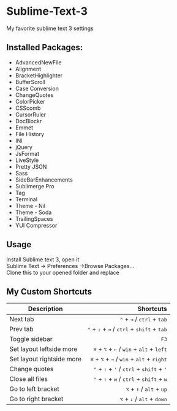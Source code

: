 Sublime-Text-3
==============

My favorite sublime text 3 settings

## Installed Packages:
- AdvancedNewFile
- Alignment
- BracketHighlighter
- BufferScroll
- Case Conversion
- ChangeQuotes
- ColorPicker
- CSScomb
- CursorRuler
- DocBlockr
- Emmet
- File History
- INI
- jQuery
- JsFormat
- LiveStyle
- Pretty JSON
- Sass
- SideBarEnhancements
- Sublimerge Pro
- Tag
- Terminal
- Theme - Nil
- Theme - Soda
- TrailingSpaces
- YUI Compressor

## Usage
Install Sublime text 3, open it  
Sublime Text -> Preferences ->Browse Packages...  
Clone this to your opened folder and replace

## My Custom Shortcuts
|Description|Shortcuts|
| ---|---:|
|Next tab|<kbd>⌃</kbd> + <kbd>⇥</kbd>   /   <kbd>ctrl</kbd> + <kbd>tab</kbd>|
|Prev tab|<kbd>⌃</kbd> + <kbd>⇧</kbd> + <kbd>⇥</kbd>   /   <kbd>ctrl</kbd> + <kbd>shift</kbd> + <kbd>tab</kbd>|
|Toggle sidebar|<kbd>F3</kbd>|
|Set layout leftside more|<kbd>⌘</kbd> + <kbd>⌥</kbd> + <kbd>←</kbd>   /   <kbd>win</kbd> + <kbd>alt</kbd> + <kbd>left</kbd>|
|Set layout rightside more|<kbd>⌘</kbd> + <kbd>⌥</kbd> + <kbd>→</kbd>   /   <kbd>win</kbd> + <kbd>alt</kbd> + <kbd>right</kbd>|
|Change quotes|<kbd>⌃</kbd> + <kbd>⇧</kbd> + <kbd>'</kbd>   /   <kbd>ctrl</kbd> + <kbd>shift</kbd> + <kbd>'</kbd>|
|Close all files|<kbd>⌃</kbd> + <kbd>⇧</kbd> + <kbd>w</kbd>   /   <kbd>ctrl</kbd> + <kbd>shift</kbd> + <kbd>w</kbd>|
|Go to left bracket|<kbd>⌥</kbd> + <kbd>↑</kbd>   /   <kbd>alt</kbd> + <kbd>up</kbd>|
|Go to right bracket|<kbd>⌥</kbd> + <kbd>↓</kbd>   /   <kbd>alt</kbd> + <kbd>down</kbd>|
